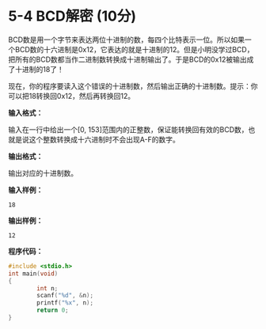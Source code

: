# 5-4 BCD解密   (10分)

BCD数是用一个字节来表达两位十进制的数，每四个比特表示一位。所以如果一个BCD数的十六进制是0x12，它表达的就是十进制的12。但是小明没学过BCD，把所有的BCD数都当作二进制数转换成十进制输出了。于是BCD的0x12被输出成了十进制的18了！  
  
现在，你的程序要读入这个错误的十进制数，然后输出正确的十进制数。提示：你可以把18转换回0x12，然后再转换回12。  

**输入格式：**

输入在一行中给出一个[0, 153]范围内的正整数，保证能转换回有效的BCD数，也就是说这个整数转换成十六进制时不会出现A-F的数字。

**输出格式：**

输出对应的十进制数。

**输入样例：**
```
18
```

**输出样例：**
```
12
```

**程序代码：**
```c
#include <stdio.h>
int main(void)
{
        int n;
        scanf("%d", &n);
        printf("%x", n);
        return 0;
}
```